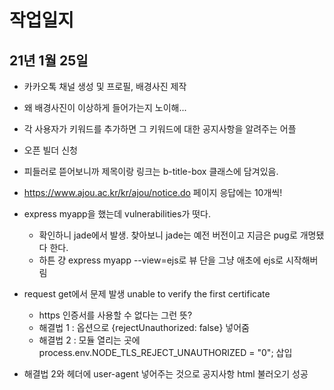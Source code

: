 # 작업일지

## 21년 1월 25일

- 카카오톡 채널 생성 및 프로필, 배경사진 제작
- 왜 배경사진이 이상하게 들어가는지 노이해...
- 각 사용자가 키워드를 추가하면 그 키워드에 대한 공지사항을 알려주는 어플
- 오픈 빌더 신청
- 피들러로 뜯어보니까 제목이랑 링크는 b-title-box 클래스에 담겨있음.
- https://www.ajou.ac.kr/kr/ajou/notice.do 페이지 응답에는 10개씩!

- express myapp을 했는데 vulnerabilities가 떳다.

  - 확인하니 jade에서 발생. 찾아보니 jade는 예전 버전이고 지금은 pug로 개명됐다 한다.
  - 하튼 걍 express myapp --view=ejs로 뷰 단을 그냥 애초에 ejs로 시작해버림

- request get에서 문제 발생 unable to verify the first certificate

  - https 인증서를 사용할 수 없다는 그런 뜻?
  - 해결법 1 : 옵션으로 {rejectUnauthorized: false} 넣어줌
  - 해결법 2 : 모듈 열리는 곳에 process.env.NODE_TLS_REJECT_UNAUTHORIZED = "0"; 삽입

- 해결법 2와 헤더에 user-agent 넣어주는 것으로 공지사항 html 불러오기 성공
